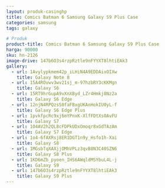 ```yaml
---
layout: produk-casinghp
title: Comics Batman 6 Samsung Galaxy S9 Plus Case
categories: samsung
tags: galaxy

# Produk
product-title: Comics Batman 6 Samsung Galaxy S9 Plus Case
harga: 90000
sku: hn-2126
image-drive: 147b6O3s4rzpRztle9nFYYXT8lhtiEAk3
gallery:
  - url: 1Avylypkmem42p_iLHiN4A9EDDAixOIXw
    title: Galaxy Note 8
  - url: 15A4ROvwv3wv21sj_m-97hzbRY3cKKMgn
    title: Galaxy S6
  - url: 15RT9hrGupA9vXnXByd_LZr4Hmkj8Nz2a
    title: Galaxy S6 Edge
  - url: 12njN4RPQzsS0faFBxgUKAnHokIU0yL-f
    title: Galaxy S6 Edge Plus
  - url: 1pvkfpcRc9xj6mYPnxK-XlfFDtXsOAvFU
    title: Galaxy S7
  - url: 1O4AV2h2QL8cFDPkUDxOmoqr8xGdTAzAm
    title: Galaxy S7 Edge
  - url: 1o4-6fAXRsj8ER1DGT1n9y_Hsfo1h-Xai
    title: Galaxy S8
  - url: 1MGsbTqXAXjjOMhVPLz3qvB8N3C40SZN6
    title: Galaxy S8 Plus
  - url: 1KD6mZb_pyoen_IHS6AWqldMSYbuL4L-j
    title: Galaxy S9
  - url: 147b6O3s4rzpRztle9nFYYXT8lhtiEAk3
    title: Galaxy S9 Plus
---
```

